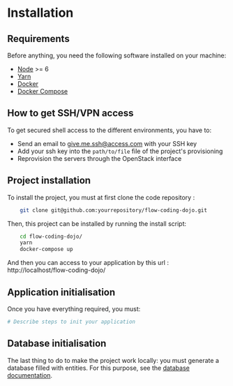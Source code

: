 Installation
============

Requirements
------------

Before anything, you need the following software installed on your machine:

  * [Node](https://nodejs.org/en/download/current/) >= 6
  * [Yarn](https://yarnpkg.com/en/docs/install)
  * [Docker](https://docs.docker.com/engine/installation/)
  * [Docker Compose](https://docs.docker.com/compose/install/)


How to get SSH/VPN access
---------------------
To get secured shell access to the different environments, you have to:
  - Send an email to give.me.ssh@access.com with your SSH key
  - Add your ssh key into the `path/to/file` file of the project's provisioning
  - Reprovision the servers through the OpenStack interface


Project installation
--------------------
To install the project, you must at first clone the code repository :
``` bash
    git clone git@github.com:yourrepository/flow-coding-dojo.git
```

Then, this project can be installed by running the install script:
``` bash
    cd flow-coding-dojo/
    yarn
    docker-compose up
```
And then you can access to your application by this url : http://localhost/flow-coding-dojo/

Application initialisation
--------------------------

Once you have everything required, you must:

``` bash
# Describe steps to init your application
```

Database initialisation
-----------------------

The last thing to do to make the project work locally: you must generate a database filled with entities.
For this purpose, see the [database documentation](data.md).
